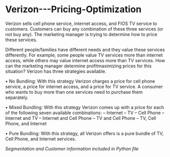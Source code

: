 # Verizon---Pricing-Optimization

Verizon sells cell phone service, internet access, and FIOS TV service to customers.
Customers can buy any combination of these three services (or not buy any). The marketing
manager is trying to determine how to price these services.

Different people/families have different needs and they value these services differently. For
example, some people value TV services more than internet access, while others may value
internet access more than TV services. How can the marketing manager determine profitmaximizing prices for this situation?
Verizon has three strategies available.

• No Bundling: With this strategy Verizon charges a price for cell phone service, a
price for internet access, and a price for TV service. A consumer who wants to buy
more than one services need to purchase them separately.

• Mixed Bundling: With this strategy Verizon comes up with a price for each of the
following seven available combinations:
– Internet
– TV
– Cell Phone
– Internet and TV
– Internet and Cell Phone
– TV and Cell Phone
– TV, Cell Phone, and Internet

• Pure Bundling: With this strategy, all Verizon offers is a pure bundle of TV, Cell
Phone, and Internet services.

*Segmentation and Customer information included in Python file*

